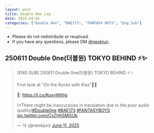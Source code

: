 ```yaml
---
layout: post
title: Double 0ne Log
date: 2025-04-01
categories: ["Double 0ne", "BAE173", "FANTASY BOYS", "Eng Sub"]
---
```


- Please do not redistribute or reupload.
- If you have any questions, please DM [@neokjun](https://x.com/neokjun).

## 250611 Double 0ne(더블원) TOKYO BEHIND ⚡✨
<blockquote class="twitter-tweet"><p lang="en" dir="ltr">[ENG SUB] 250611 Double 0ne(더블원) TOKYO BEHIND ⚡✨<br><br>First look at &quot;On the Rocks with Kiss&quot;💋🧊<br><br>🔗: <a href="https://t.co/KuxvWttIig">https://t.co/KuxvWttIig</a><br><br>(*There might be inaccuracies in translation due to the poor audio quality)<a href="https://twitter.com/hashtag/Double0ne?src=hash&amp;ref_src=twsrc%5Etfw">#Double0ne</a> <a href="https://twitter.com/hashtag/BAE173?src=hash&amp;ref_src=twsrc%5Etfw">#BAE173</a> <a href="https://twitter.com/hashtag/FANTASYBOYS?src=hash&amp;ref_src=twsrc%5Etfw">#FANTASYBOYS</a> <a href="https://t.co/CxZHhSMGUb">pic.twitter.com/CxZHhSMGUb</a></p>&mdash; 넉 (@neokjun) <a href="https://twitter.com/neokjun/status/1932811869112373330?ref_src=twsrc%5Etfw">June 11, 2025</a></blockquote> <script async src="https://platform.twitter.com/widgets.js" charset="utf-8"></script>

##
